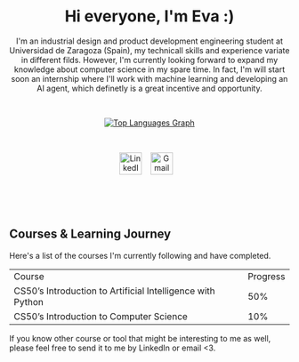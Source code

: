 <div align="center">

# Hi everyone, I'm Eva :)

<p>I'm an industrial design and product development engineering student at Universidad de Zaragoza (Spain), my technicall skills and experience variate in different filds. However, I'm currently looking forward to expand my knowledge about computer science in my spare time. In fact, I'm will start soon an internship where I'll work with machine learning and developing an AI agent, which definetly is a great incentive and opportunity.</p>

&nbsp;

<a href="https://github-readme-stats.vercel.app/api/top-langs/?username=emoliga&layout=compact&theme=dark" target="_blank">
  <img src="https://github-readme-stats.vercel.app/api/top-langs/?username=emoliga&layout=compact&theme=dark" alt="Top Languages Graph" height="175" style="max-width: 100%; height: auto; max-height: 175px;"/>
</a>

&nbsp;

<p>
    <a href="https://www.linkedin.com/in/eva-mg" rel="nofollow" target="_blank"><img src="https://skillicons.dev/icons?i=linkedin" alt="LinkedIn" height="40" width="40"/></a>
    &nbsp;&nbsp;
    <a href="mailto:molinereva00@gmail.com?subject=Hello%20From%20GitHub" target="_blank"><img src="https://skillicons.dev/icons?i=gmail" alt="Gmail" height="40" width="40"/></a>
    &nbsp;&nbsp;
</p>

&nbsp;&nbsp;

</div>

&nbsp;


## Courses & Learning Journey

Here's a list of the courses I'm currently following and have completed. 

<table>
  <tr>
    <td>Course</td>
    <td>Progress</td>
  </tr>
  <tr>
    <td>CS50’s Introduction to Artificial Intelligence with Python</td>
    <td>50%</td>
  </tr>
  <tr>
    <td>CS50’s Introduction to Computer Science</td>
    <td>10%</td>
  </tr>
</table>

<p>If you know other course or tool that might be interesting to me as well, please feel free to send it to me by LinkedIn or email <3.</p>
</a>
&nbsp;
